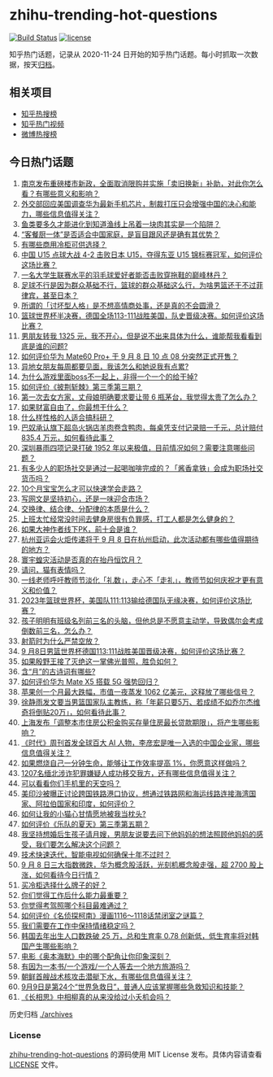 # zhihu-trending-hot-questions

[![Build Status](https://github.com/justjavac/zhihu-trending-hot-questions/workflows/ci/badge.svg?branch=master)](https://github.com/justjavac/zhihu-trending-hot-questions/actions)
[![license](https://img.shields.io/github/license/justjavac/zhihu-trending-hot-questions)](https://github.com/justjavac/zhihu-trending-hot-questions/blob/master/LICENSE)

知乎热门话题，记录从 2020-11-24
日开始的知乎热门话题。每小时抓取一次数据，按天[归档](./archives)。

## 相关项目

- [知乎热搜榜](https://github.com/justjavac/zhihu-trending-top-search)
- [知乎热门视频](https://github.com/justjavac/zhihu-trending-hot-video)
- [微博热搜榜](https://github.com/justjavac/weibo-trending-hot-search)

## 今日热门话题

<!-- BEGIN -->
<!-- 最后更新时间 Sat Sep 09 2023 05:08:31 GMT+0800 (China Standard Time) -->

1. [南京发布重磅楼市新政，全面取消限购并实施「卖旧换新」补助，对此你怎么看？有哪些意义和影响？](https://www.zhihu.com/question/621046964)
1. [外交部回应美国调查华为最新手机芯片，制裁打压只会增强中国的决心和能力，哪些信息值得关注？](https://www.zhihu.com/question/621088795)
1. [鱼类要多久才能进化到知道渔线上吊着一块肉其实是一个陷阱？](https://www.zhihu.com/question/67974560)
1. [“客餐厨一体”是否适合中国家庭，是盲目跟风还是确有其优势？](https://www.zhihu.com/question/620752487)
1. [有哪些商用冷柜可供选择？](https://www.zhihu.com/question/47051304)
1. [中国 U15 点球大战 4-2 击败日本 U15，夺得东亚 U15 锦标赛冠军，如何评价这场比赛？](https://www.zhihu.com/question/621156491)
1. [一名大学生联赛水平的羽毛球爱好者能否击败穿拖鞋的巅峰林丹？](https://www.zhihu.com/question/619980477)
1. [足球不行是因为群众基础不行，篮球的群众基础这么行，为啥男篮还干不过菲律宾，甚至日本？](https://www.zhihu.com/question/620464868)
1. [所谓的「讨坏型人格」是不想高情商处事，还是真的不会圆滑？](https://www.zhihu.com/question/620998257)
1. [篮球世界杯半决赛，德国全场113-111战胜美国，队史晋级决赛。如何评价这场比赛？](https://www.zhihu.com/question/621172461)
1. [男朋友转我 1325 元，我不开心，但是说不出来具体为什么，谁能帮我看看到底是谁的问题?](https://www.zhihu.com/question/620112583)
1. [如何评价华为 Mate60 Pro+ 于 9 月 8 日 10 点 08 分突然正式开售？](https://www.zhihu.com/question/621058178)
1. [异地女朋友每周都要见面，我该怎么和她说我有点累?](https://www.zhihu.com/question/620677850)
1. [为什么游戏里面boss不一起上，非得一个一个的给干掉?](https://www.zhihu.com/question/579207613)
1. [如何评价《披荆斩棘》第三季第三期？](https://www.zhihu.com/question/621046778)
1. [第一次去女方家，丈母娘明确要求要让带 6 瓶茅台，我觉得太贵了怎么办？](https://www.zhihu.com/question/618374878)
1. [如果财富自由了，你最想干什么？](https://www.zhihu.com/question/611716781)
1. [什么样性格的人适合搞科研？](https://www.zhihu.com/question/576623619)
1. [巴奴承认旗下超岛火锅店羊肉卷含鸭肉，每桌凭支付记录赔一千元，总计赔付 835.4 万元，如何看待此事？](https://www.zhihu.com/question/621047866)
1. [深圳暴雨四项记录打破 1952 年以来极值，目前情况如何？需要注意哪些问题？](https://www.zhihu.com/question/621105820)
1. [有多少人的职场社交是通过一起喝咖啡完成的？「酱香拿铁」会成为职场社交货币吗？](https://www.zhihu.com/question/620909711)
1. [10个月宝宝怎么才可以快速学会走路？](https://www.zhihu.com/question/611044128)
1. [写网文是坚持初心，还是一味迎合市场？](https://www.zhihu.com/question/621035881)
1. [交换律、结合律、分配律的本质是什么？](https://www.zhihu.com/question/285971671)
1. [上班太忙经常没时间去健身房很有负罪感，打工人都是怎么健身的？](https://www.zhihu.com/question/620836470)
1. [如果大神作者线下PK，前十会是谁？](https://www.zhihu.com/question/620711611)
1. [杭州亚运会火炬传递将于 9 月 8 日在杭州启动，此次活动都有哪些值得期待的地方？](https://www.zhihu.com/question/620906392)
1. [寰宇蝗灾活动是否真的在抬丹恒饮月？](https://www.zhihu.com/question/621076940)
1. [请问，猫有表情吗？](https://www.zhihu.com/question/620907933)
1. [一线老师呼吁教师节淡化「礼数」，走心不「走礼」，教师节如何庆祝才更有意义和价值？](https://www.zhihu.com/question/621084371)
1. [2023年篮球世界杯，美国队111:113输给德国队无缘决赛，如何评价这场比赛？](https://www.zhihu.com/question/621167034)
1. [孩子明明有班级名列前三名的头脑，但他总是不愿意主动学，导致偶尔会考成倒数前三名，怎么办？](https://www.zhihu.com/question/585553610)
1. [射箭时为什么严禁空放？](https://www.zhihu.com/question/39936292)
1. [9 月8日男篮世界杯德国113:111战胜美国晋级决赛，如何评价这场比赛？](https://www.zhihu.com/question/621172296)
1. [如果殷野王接了灭绝这一掌佛光普照，胜负如何？](https://www.zhihu.com/question/367166323)
1. [含“月”的古诗词有哪些?](https://www.zhihu.com/question/621094635)
1. [如何评价华为 Mate X5 搭载 5G 强势回归？](https://www.zhihu.com/question/621076871)
1. [苹果创一个月最大跌幅，市值一夜蒸发 1062 亿美元，这释放了哪些信号？](https://www.zhihu.com/question/620877319)
1. [徐静雨发文要当男篮国家队主教练，称「年薪只要5万、若成绩不如乔尔杰维奇将倒贴20万」，如何看待此事？](https://www.zhihu.com/question/620717178)
1. [上海发布「调整本市住房公积金购买存量住房最长贷款期限」，将产生哪些影响？](https://www.zhihu.com/question/620931715)
1. [《时代》周刊首发全球百大 AI 人物，李彦宏是唯一入选的中国企业家，哪些信息值得关注？](https://www.zhihu.com/question/621053891)
1. [如果燃烧自己一分钟生命，能够让工作效率提高 1%，你愿意这样做吗？](https://www.zhihu.com/question/617369887)
1. [1207名缅北涉诈犯罪嫌疑人成功移交我方，还有哪些信息值得关注？](https://www.zhihu.com/question/621065800)
1. [可以看看你们手机里的天空吗？](https://www.zhihu.com/question/620910770)
1. [美印沙被曝正讨论跨国铁路港口协议，想通过铁路网和海运线路连接海湾国家、阿拉伯国家和印度，如何评价？](https://www.zhihu.com/question/621061716)
1. [如何让我的小猫心甘情愿地被我当枕头?](https://www.zhihu.com/question/618566653)
1. [如何评价《乐队的夏天》第三季第五期？](https://www.zhihu.com/question/621046413)
1. [我坚持想婚后生孩子请月嫂，男朋友说要去问下他妈妈的想法照顾他妈妈的感受，我们要怎么解决这个问题？](https://www.zhihu.com/question/620827882)
1. [技术快速迭代，智能电视如何确保十年不过时？](https://www.zhihu.com/question/620914960)
1. [9 月 8 日三大指数微跌，华为概念股活跃，光刻机概念股走强，超 2700 股上涨，如何看待今日行情？](https://www.zhihu.com/question/621053297)
1. [买冷柜选择什么牌子的好？](https://www.zhihu.com/question/287884946)
1. [你们觉得工作后什么能力最重要？](https://www.zhihu.com/question/412895123)
1. [你觉得考驾照哪个科目最难通过？](https://www.zhihu.com/question/612019003)
1. [如何评价《名侦探柯南》漫画1116～1118话禁闭室之谜篇？](https://www.zhihu.com/question/620884297)
1. [我们需要在工作中保持情绪稳定吗？](https://www.zhihu.com/question/620465243)
1. [韩国去年出生人口数跌破 25 万，总和生育率 0.78 创新低，低生育率将对韩国产生哪些影响？](https://www.zhihu.com/question/619973444)
1. [电影《奥本海默》中的哪个配角让你印象深刻？](https://www.zhihu.com/question/620640558)
1. [有因为一本书/一个游戏/一个人等去一个地方旅游吗？](https://www.zhihu.com/question/618592164)
1. [朝鲜首艘战术核攻击潜艇下水，有哪些信息值得关注？](https://www.zhihu.com/question/621055060)
1. [9月9日是第24个“世界急救日”，普通人应该掌握哪些急救知识和技能？](https://www.zhihu.com/question/620945736)
1. [《长相思》中相柳真的从来没给过小夭机会吗？](https://www.zhihu.com/question/619698010)

<!-- END -->

历史归档 [./archives](./archives)

### License

[zhihu-trending-hot-questions](https://github.com/justjavac/zhihu-trending-hot-questions)
的源码使用 MIT License 发布。具体内容请查看 [LICENSE](./LICENSE) 文件。
